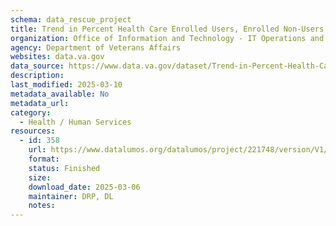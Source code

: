 ```yaml
---
schema: data_rescue_project 
title: Trend in Percent Health Care Enrolled Users, Enrolled Non-Users & Non-Enrolled among Service-Connected Disabled Veterans, FY2010-2021
organization: Office of Information and Technology - IT Operations and Services (ITOPS)
agency: Department of Veterans Affairs
websites: data.va.gov
data_source: https://www.data.va.gov/dataset/Trend-in-Percent-Health-Care-Enrolled-Users-Enroll/rsf3-z67i
description: 
last_modified: 2025-03-10
metadata_available: No
metadata_url: 
category:
  - Health / Human Services
resources:
  - id: 358
    url: https://www.datalumos.org/datalumos/project/221748/version/V1/view
    format: 
    status: Finished
    size: 
    download_date: 2025-03-06
    maintainer: DRP, DL
    notes: 
---
```

